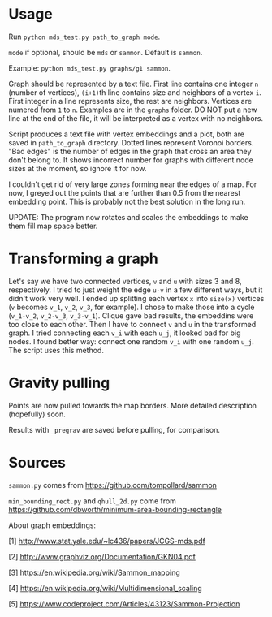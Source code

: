# Usage

Run `python mds_test.py path_to_graph mode`.

`mode` if optional, should be `mds` or `sammon`. Default is `sammon`.

Example: `python mds_test.py graphs/g1 sammon`.

Graph should be represented by a text file. First line contains one integer `n` (number of vertices), 
`(i+1)`th line contains size and neighbors of a vertex `i`. First integer in a line represents size, the rest are neighbors. Vertices are numered from `1` to `n`. 
Examples are in the `graphs` folder. DO NOT put a new line at the end of the file, it will be interpreted as a vertex with no neighbors.

Script produces a text file with vertex embeddings and a plot, both are saved in `path_to_graph` directory. Dotted lines represent Voronoi borders. 
"Bad edges" is the number of edges in the graph that cross an area they don't belong to. It shows incorrect number for graphs with different node sizes at the moment, so ignore it for now.

I couldn't get rid of very large zones forming near the edges of a map. For now, I greyed out the points that are further than 0.5 from the nearest embedding point. This is probably not the best solution in the long run.

UPDATE: The program now rotates and scales the embeddings to make them fill map space better.

# Transforming a graph

Let's say we have two connected vertices, `v` and `u` with sizes 3 and 8, respectively. I tried to just weight the edge `u-v` in a few different ways, but it didn't work very well. I ended up splitting each vertex `x` into `size(x)` vertices (`v` becomes `v_1`, `v_2`, `v_3`, for example). I chose to make those into a cycle (`v_1-v_2`, `v_2-v_3`, `v_3-v_1`). Clique gave bad results, the embeddins were too close to each other. Then I have to connect `v` and `u` in the transformed graph. I tried connecting each `v_i` with each `u_j`, it looked bad for big nodes. I found better way: connect one random `v_i` with one random `u_j`. The script uses this method.

# Gravity pulling

Points are now pulled towards the map borders. More detailed description (hopefully) soon.

Results with `_pregrav` are saved before pulling, for comparison.

# Sources

`sammon.py` comes from https://github.com/tompollard/sammon

`min_bounding_rect.py` and `qhull_2d.py` come from https://github.com/dbworth/minimum-area-bounding-rectangle


About graph embeddings:

[1] http://www.stat.yale.edu/~lc436/papers/JCGS-mds.pdf

[2] http://www.graphviz.org/Documentation/GKN04.pdf

[3] https://en.wikipedia.org/wiki/Sammon_mapping

[4] https://en.wikipedia.org/wiki/Multidimensional_scaling

[5] https://www.codeproject.com/Articles/43123/Sammon-Projection
